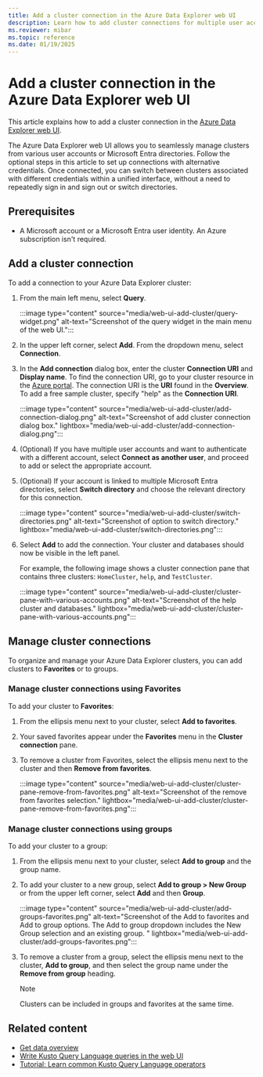 ```yaml
---
title: Add a cluster connection in the Azure Data Explorer web UI
description: Learn how to add cluster connections for multiple user accounts or Microsoft Entra directories in the Azure Data Explorer web UI.
ms.reviewer: mibar
ms.topic: reference
ms.date: 01/19/2025
---
```


# Add a cluster connection in the Azure Data Explorer web UI

This article explains how to add a cluster connection in the [Azure Data Explorer web UI](https://dataexplorer.azure.com/).

The Azure Data Explorer web UI allows you to seamlessly manage clusters from various user accounts or Microsoft Entra directories. Follow the optional steps in this article to set up connections with alternative credentials. Once connected, you can switch between clusters associated with different credentials within a unified interface, without a need to repeatedly sign in and sign out or switch directories.

## Prerequisites

* A Microsoft account or a Microsoft Entra user identity. An Azure subscription isn't required.

## Add a cluster connection

To add a connection to your Azure Data Explorer cluster:

1. From the main left menu, select **Query**.

    :::image type="content" source="media/web-ui-add-cluster/query-widget.png" alt-text="Screenshot of the query widget in the main menu of the web UI.":::

1. In the upper left corner, select **Add**. From the dropdown menu, select **Connection**.

1. In the **Add connection** dialog box, enter the cluster **Connection URI** and **Display name**. To find the connection URI, go to your cluster resource in the [Azure portal](https://ms.portal.azure.com/). The connection URI is the **URI** found in the **Overview**. To add a free sample cluster, specify "help" as the **Connection URI**.

    :::image type="content" source="media/web-ui-add-cluster/add-connection-dialog.png" alt-text="Screenshot of add cluster connection dialog box." lightbox="media/web-ui-add-cluster/add-connection-dialog.png":::

1. (Optional) If you have multiple user accounts and want to authenticate with a different account, select **Connect as another user**, and proceed to add or select the appropriate account.

1. (Optional) If your account is linked to multiple Microsoft Entra directories, select **Switch directory** and choose the relevant directory for this connection.

    :::image type="content" source="media/web-ui-add-cluster/switch-directories.png" alt-text="Screenshot of option to switch directory." lightbox="media/web-ui-add-cluster/switch-directories.png":::

1. Select **Add** to add the connection. Your cluster and databases should now be visible in the left panel.

    For example, the following image shows a cluster connection pane that contains three clusters: `HomeCluster`, `help`, and `TestCluster`.

    :::image type="content" source="media/web-ui-add-cluster/cluster-pane-with-various-accounts.png" alt-text="Screenshot of the help cluster and databases." lightbox="media/web-ui-add-cluster/cluster-pane-with-various-accounts.png":::

## Manage cluster connections

To organize and manage your Azure Data Explorer clusters, you can add clusters to **Favorites** or to groups.

### Manage cluster connections using Favorites

To add your cluster to **Favorites**:

1. From the ellipsis menu next to your cluster, select **Add to favorites**.

1. Your saved favorites appear under the **Favorites** menu in the **Cluster connection** pane.

1. To remove a cluster from Favorites, select the ellipsis menu next to the cluster and then **Remove from favorites**.

    :::image type="content" source="media/web-ui-add-cluster/cluster-pane-remove-from-favorites.png" alt-text="Screenshot of the remove from favorites selection." lightbox="media/web-ui-add-cluster/cluster-pane-remove-from-favorites.png":::

### Manage cluster connections using groups

To add your cluster to a group:

1. From the ellipsis menu next to your cluster, select **Add to group** and the group name.

1. To add your cluster to a new group, select **Add to group > New Group** or from the upper left corner, select **Add** and then **Group**.

    :::image type="content" source="media/web-ui-add-cluster/add-groups-favorites.png" alt-text="Screenshot of the Add to favorites and Add to group options. The Add to group dropdown includes the New Group selection and an existing group. "  lightbox="media/web-ui-add-cluster/add-groups-favorites.png":::

1. To remove a cluster from a group, select the ellipsis menu next to the cluster, **Add to group**, and then select the group name under the **Remove from group** heading.

    > [!NOTE]
    > Clusters can be included in groups and favorites at the same time.

## Related content

* [Get data overview](ingest-data-overview.md)
* [Write Kusto Query Language queries in the web UI](web-ui-kql.md)
* [Tutorial: Learn common Kusto Query Language operators](/kusto/query/tutorials/learn-common-operators?view=azure-data-explorer&preserve-view=true)
